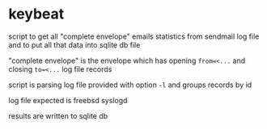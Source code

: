 # keybeat

script to get all "complete envelope" emails statistics from sendmail
log file and to put all that data into sqlite db file

"complete envelope" is the envelope which has opening `from=<...` and
closing `to=<...` log file records

script is parsing log file provided with option `-l` and groups
records by id

log file expected is freebsd syslogd

results are written to sqlite db

